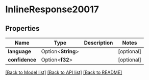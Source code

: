 # InlineResponse20017

## Properties

Name | Type | Description | Notes
------------ | ------------- | ------------- | -------------
**language** | Option<**String**> |  | [optional]
**confidence** | Option<**f32**> |  | [optional]

[[Back to Model list]](../README.md#documentation-for-models) [[Back to API list]](../README.md#documentation-for-api-endpoints) [[Back to README]](../README.md)


